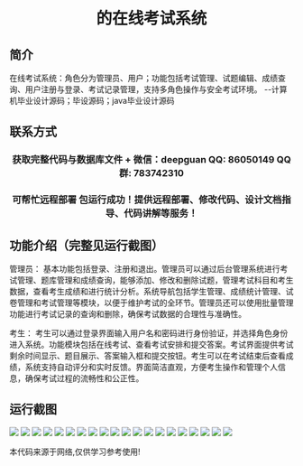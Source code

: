 <p><h1 align="center">的在线考试系统</h1></p>

## 简介
在线考试系统：角色分为管理员、用户；功能包括考试管理、试题编辑、成绩查询、用户注册与登录、考试记录管理，支持多角色操作与安全考试环境。    --计算机毕业设计源码；毕设源码；java毕业设计源码


## 联系方式
<p><h3 align="center">获取完整代码与数据库文件 + 微信：deepguan QQ: 86050149 QQ群: 783742310</h3></p>
<p><h3 align="center">可帮忙远程部署 包运行成功！提供远程部署、修改代码、设计文档指导、代码讲解等服务！</h3></p>

## 功能介绍（完整见运行截图）
管理员： 基本功能包括登录、注册和退出。管理员可以通过后台管理系统进行考试管理、题库管理和成绩查询，能够添加、修改和删除试题，管理考试科目和考生数据，查看考生成绩和进行统计分析。系统导航包括学生管理、成绩统计管理、试卷管理和考试管理等模块，以便于维护考试的全环节。管理员还可以使用批量管理功能进行考试记录的查询和删除，确保考试数据的合理性与准确性。  

考生： 考生可以通过登录界面输入用户名和密码进行身份验证，并选择角色身份进入系统。功能模块包括在线考试、查看考试安排和提交答案。考试界面提供考试剩余时间显示、题目展示、答案输入框和提交按钮。考生可以在考试结束后查看成绩，系统支持自动评分和实时反馈。界面简洁直观，方便考生操作和管理个人信息，确保考试过程的流畅性和公正性。


## 运行截图
![](img/001.jpg)
![](img/002.jpg)
![](img/003.jpg)
![](img/004.jpg)
![](img/005.jpg)
![](img/006.jpg)
![](img/007.jpg)
![](img/008.jpg)
![](img/009.jpg)
![](img/010.jpg)
![](img/011.jpg)
![](img/012.jpg)
![](img/013.jpg)
![](img/014.jpg)
![](img/015.jpg)
![](img/016.jpg)
![](img/017.jpg)
![](img/018.jpg)
![](img/019.jpg)
![](img/020.jpg)

<p>本代码来源于网络,仅供学习参考使用!</p>
